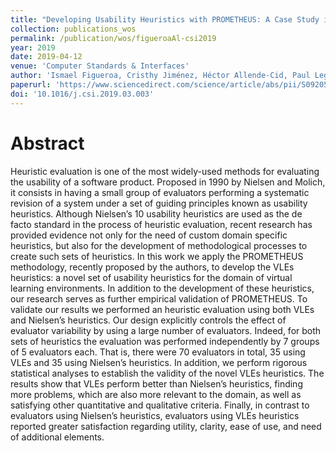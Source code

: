 ```yaml
---
title: "Developing Usability Heuristics with PROMETHEUS: A Case Study in Virtual Learning Environments"
collection: publications_wos
permalink: /publication/wos/figueroaAl-csi2019
year: 2019
date: 2019-04-12
venue: 'Computer Standards & Interfaces'
author: 'Ismael Figueroa, Cristhy Jiménez, Héctor Allende-Cid, Paul Leger'
paperurl: 'https://www.sciencedirect.com/science/article/abs/pii/S0920548918301788'
doi: '10.1016/j.csi.2019.03.003'
---
```


# Abstract

Heuristic evaluation is one of the most widely-used methods for evaluating the usability of a software product. Proposed in 1990 by Nielsen and Molich, it consists in having a small group of evaluators performing a systematic revision of a system under a set of guiding principles known as usability heuristics. Although Nielsen’s 10 usability heuristics are used as the de facto standard in the process of heuristic evaluation, recent research has provided evidence not only for the need of custom domain specific heuristics, but also for the development of methodological processes to create such sets of heuristics. In this work we apply the PROMETHEUS methodology, recently proposed by the authors, to develop the VLEs heuristics: a novel set of usability heuristics for the domain of virtual learning environments. In addition to the development of these heuristics, our research serves as further empirical validation of PROMETHEUS. To validate our results we performed an heuristic evaluation using both VLEs and Nielsen’s heuristics. Our design explicitly controls the effect of evaluator variability by using a large number of evaluators. Indeed, for both sets of heuristics the evaluation was performed independently by 7 groups of 5 evaluators each. That is, there were 70 evaluators in total, 35 using VLEs and 35 using Nielsen’s heuristics. In addition, we perform rigorous statistical analyses to establish the validity of the novel VLEs heuristics. The results show that VLEs perform better than Nielsen’s heuristics, finding more problems, which are also more relevant to the domain, as well as satisfying other quantitative and qualitative criteria. Finally, in contrast to evaluators using Nielsen’s heuristics, evaluators using VLEs heuristics reported greater satisfaction regarding utility, clarity, ease of use, and need of additional elements.